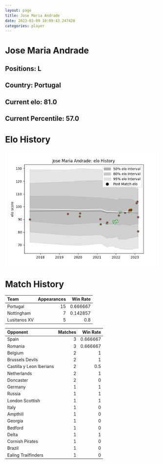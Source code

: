 ```yaml
---  
layout: page  
title: Jose Maria Andrade  
date: 2023-03-09 10:09:43.247420  
categories: player  
---
```

# Jose Maria Andrade

## Positions: L

## Country: Portugal

## Current elo: 81.0

## Current Percentile: 57.0

# Elo History


![elo history](history_JoseMariaAndrade.png)
# Match History


| Team         |   Appearances |   Win Rate |
|:-------------|--------------:|-----------:|
| Portugal     |            15 |   0.666667 |
| Nottingham   |             7 |   0.142857 |
| Lusitanos XV |             5 |   0.8      |

| Opponent                 |   Matches |   Win Rate |
|:-------------------------|----------:|-----------:|
| Spain                    |         3 |   0.666667 |
| Romania                  |         3 |   0.666667 |
| Belgium                  |         2 |   1        |
| Brussels Devils          |         2 |   1        |
| Castilla y Leon Iberians |         2 |   0.5      |
| Netherlands              |         2 |   1        |
| Doncaster                |         2 |   0        |
| Germany                  |         1 |   1        |
| Russia                   |         1 |   1        |
| London Scottish          |         1 |   1        |
| Italy                    |         1 |   0        |
| Ampthill                 |         1 |   0        |
| Georgia                  |         1 |   0        |
| Bedford                  |         1 |   0        |
| Delta                    |         1 |   1        |
| Cornish Pirates          |         1 |   0        |
| Brazil                   |         1 |   0        |
| Ealing Trailfinders      |         1 |   0        |